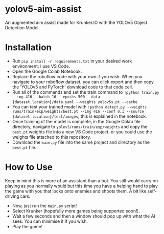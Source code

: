 # yolov5-aim-assist
An augmented aim assist made for Krunker.IO with the YOLOv5 Object Detection Model.

<h1>Installation</h1>
<ul>
<li>Run <code>pip install -r requirements.txt</code> in your desired work environment; I use VS Code.</li>
<li>Open the Google Colab Notebook.</li>
<li>Replace the roboflow code with your own if you wish. When you navigate to your roboflow dataset, you can click export and then copy the 'YOLOv5 and PyTorch' download code to that code cell.</li>
<li>Run all of the commands and set the train command to <code>!python train.py --img 416 --batch 16 --epochs 500 --data {dataset.location}/data.yaml --weights yolov5s.pt --cache</code>.</li>
<li>You can test your trained model with <code>!python detect.py --weights runs/train/exp/weights/best.pt --img 416 --conf 0.1 --source {dataset.location}/test/images</code>; this is explained in the notebook.</li>
<li>Once training of the model is complete, in the Google Colab file directory, navigate to <code>yolov5/runs/train/exp/weights</code> and copy the <code>best.pt</code> weights file into a new VS Code project, or you could use the weights file attached to this repository.</li>
<li>Download the <code>main.py</code> file into the same project and directory as the <code>best.pt</code> file.</li>
</ul>

<h1>How to Use</h1>
Keep in mind this is more of an assistant than a bot. You still would carry on playing as you normally would but this time you have a helping hand to play the game with you that locks onto enemies and shoots them. A bit like self-driving cars.
<ul>
<li>Now, just run the <code>main.py</code> script!</li>
<li>Select Krunker (hopefully more games being supported soon!).</li>
<li>Wait a few seconds and then a window should pop up with what the AI sees. You can minimise it if you wish.</li>
<li>Play the game!</li>
</ul>
